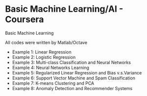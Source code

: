 # Basic Machine Learning/AI - Coursera
Basic Machine Learning

All codes were written by Matlab/Octave
- Example 1: Linear Regression
- Example 2: Logistic Regression
- Example 3: Multi-class Classification and Neural Networks
- Example 4: Neural Networks Learning
- Example 5: Regularized Linear Regression and Bias v.s.Variance
- Example 6: Support Vector Machine and Spam Classification
- Example 7: K-means Clustering and PCA
- Example 8: Anomaly Detection and Recommender Systems
